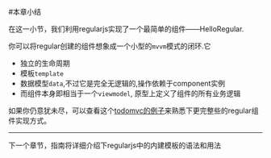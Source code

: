 
#本章小结


在这一小节，我们利用regularjs实现了一个最简单的组件——HelloRegular.

你可以将regular创建的组件想象成一个小型的`mvvm`模式的闭环.它

- 独立的生命周期
- 模板`template`
- 数据模型`data`,不过它是完全无逻辑的,操作依赖于component实例
- 而组件本身即相当于一个`viewmodel`, 原型上定义了组件的所有业务逻辑





如果你仍意犹未尽，可以查看这个[todomvc的例子](http://jsfiddle.net/leeluolee/5Err9/)来熟悉下更完整些的regular组件实现方式。



--------------------

下一个章节，指南将详细介绍下regularjs中的内建模板的语法和用法